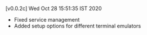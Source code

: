 [v0.0.2c] Wed Oct 28 15:51:35 IST 2020
* Fixed service management 
* Added setup options for different terminal emulators